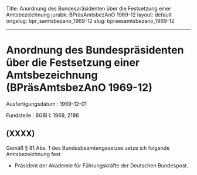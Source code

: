 Title: Anordnung des Bundespräsidenten über die Festsetzung einer Amtsbezeichnung
jurabk: BPräsAmtsbezAnO 1969-12
layout: default
origslug: bpr_samtsbezano_1969-12
slug: bpraesamtsbezano_1969-12

---

# Anordnung des Bundespräsidenten über die Festsetzung einer Amtsbezeichnung (BPräsAmtsbezAnO 1969-12)

Ausfertigungsdatum
:   1969-12-01

Fundstelle
:   BGBl I: 1969, 2186



## (XXXX)

Gemäß § 81 Abs. 1 des Bundesbeamtengesetzes setze ich folgende
Amtsbezeichnung fest

*   Präsident der Akademie für Führungskräfte der Deutschen Bundespost.




